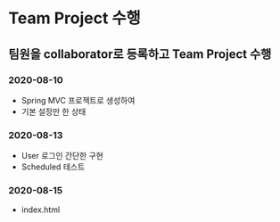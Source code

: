 # Team Project 수행

## 팀원을 collaborator로 등록하고 Team Project 수행

### 2020-08-10
* Spring MVC 프로젝트로 생성하여 
* 기본 설정만 한 상태

### 2020-08-13
* User 로그인 간단한 구현
* Scheduled 테스트

### 2020-08-15
* index.html 
